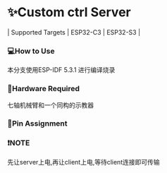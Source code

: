 # ✨Custom ctrl Server

| Supported Targets | ESP32-C3 | ESP32-S3 |

### 💻How to Use 
本分支使用ESP-IDF 5.3.1 进行编译烧录

### 🎯Hardware Required
七轴机械臂和一个同构的示教器

### 📌Pin Assignment

### ❗NOTE
先让server上电,再让client上电,等待client连接即可传输




